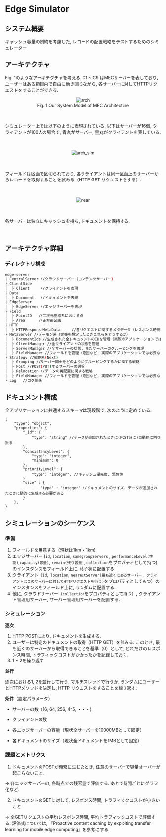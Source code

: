 # Edge Simulator

## システム概要

キャッシュ容量の制約を考慮した, レコードの配置戦略をテストするためのシミュレーター



## アーキテクチャ

Fig. 1のようなアーキテクチャを考える. C1 ~ C9 はMECサーバーを表しており, ユーザーはある範囲内で自由に動き回りながら, 各サーバーに対してHTTPリクエストをすることができる.    

<div align="center">
<img src="https://github.com/thanatoth/edge-simulator/blob/doc/doc/arch.png" title = "arch">
</div>    

<div align="center">
Fig. 1 Our System Model of MEC Architecture
</div>    


<br><br>
シミュレーター上では以下のように表現されている. 以下はサーバーが16個, クライアントが100人の場合で, 青丸がサーバー, 黒丸がクライアントを表している.     
<br><br>



<div align="center">
<img src="https://github.com/thanatoth/edge-simulator/blob/doc/doc/arch_sim.png" title="arch_sim">
</div>


<br><br>
フィールドは区画で区切られており, 各クライアントは同一区画上のサーバーからレコードを取得することを試みる（HTTP GET リクエストをする）.     
<br><br> 

<div align="center">
<img src="https://github.com/thanatoth/edge-simulator/blob/doc/doc/near.png" title="near">
</div>


<br><br> 
各サーバーは独立にキャッシュを持ち, ドキュメントを保持する.     
<br><br>  



## アーキテクチャ詳細

### ディレクトリ構成

```bash
edge-server
├ CentralServer //クラウドサーバー（コンテンツサーバー)
├ ClientSide   
│  ├ Client     //クライアントを表現
├ Data   
│  ├ Document   //ドキュメントを表現
├ EdgeServer  
│  ├ EdgeServer //エッジサーバーを表現
├ Field 
│  ├ Point2D   //二次元座標系における点
│  ├ Area      //正方形区画
├ HTTP 
│  ├ HTTPResponseMetaData     //各リクエストに関するメタデータ（レスポンス時間, コスト）
├ MetaServer //デーモン系（実機を想定したときこれらをどうするか）
│  ├ DocumentIds //生成された全ドキュメントのIDを管理（実際のアプリケーションでは必要なし）
│  ├ ClientManager //全クライアントの状態を管理
│  ├ ServerManager //全サーバーの状態, またサーバーのグルーピングを管理
│  ├ FieldManager //フィールドを管理（範囲など, 実際のアプリケーションでは必要なし）
├ Strategy //戦略系(Next)
│  ├ Grouping //サーバー同士をどのようにグルーピングするかに関する戦略
│  ├ Post //POST(PUT)するサーバーの選択
│  ├ Relocation //データの再配置に関する戦略
│  ├ FieldManager //フィールドを管理（範囲など, 実際のアプリケーションでは必要なし）
└ Log   //ログ関係
```



## ドキュメント構成

全アプリケーションに共通するスキーマは現段階で, 次のように定めている. 

```
{
    "type": "object",
    "properties": {
        "_id": {
            "type": "string" //データが追加されたときに(POST時に)自動的に割り振る
        },
        "consistencyLevel": {
            "type": "integer",
            "minimum": 0
        },
        "priorityLevel": {
            "type": "integer", //キャッシュ優先度, 緊急性
        }
        "size" : {
        		"type" : "integer" //ドキュメントのサイズ. データが追加されたときに動的に生成する必要がある
        }
    },
}
```



## シミュレーションのシーケンス

### 準備

1. フィールドを用意する（現状は1km × 1km)
2. エッジサーバー (`id`, `location`, `samegroupServers` , `performanceLevel(性能)`,`capacity(容量)`, `remain(残り容量)`, `collection`をプロパティとして持つ)  のインスタンスをフィールド上に, 格子状に配置する
3. クライアント（`id`,` location`, `nearestServer(最も近くにあるサーバー. クライアントはこのサーバーに対してHTTPリクエストを行う)`をプロパティとしてもつ）のインスタンスをフィールド上に, ランダムに配置する. 
4. 他に, クラウドサーバー（`collection`をプロパティとして持つ）, クライアント管理用サーバー, サーバー管理用サーバーを配置する. 



### シミュレーション

**逐次**

1. HTTP POSTにより, ドキュメントを生成する. 
2. ユーザーは特定のドキュメントの取得（HTTP GET）を試みる. このとき, 最も近くのサーバーから取得できることを基準（0）として, どれだけのレスポンス時間, トラフィックコストがかかったかを記録しておく. 
3. 1 ~ 2を繰り返す



**並行**

逐次における1, 2を並行して行う. マルチスレッドで行うか, ランダムにユーザーとHTTPメソッドを決定し, HTTP リクエストをすることを繰り返す. 



**条件**（設定パラメータ）

- サーバーの数（16, 64, 256, 4^5, ・・・)
- クライアントの数

- 各エッジサーバーの容量（現状全サーバーを10000MBとして固定）

- 各ドキュメントのサイズ（現状全ドキュメントを1MBとして固定）

  

### 課題とメトリクス

1. ドキュメントのPOSTが頻繁に生じたとき, 任意のサーバーで容量オーバーが起こらないこと. 

→ 各エッジサーバーの, 各時点での残容量で評価する. あとで時間ごとにグラフ化など. 

2. ドキュメントのGETに対して, レスポンス時間, トラフィックコストが小さいこと

→ 全GETリクエストの平均レスポンス時間, 平均トラフィックコストで評価する. 評価式については, 『Proactive content caching by exploiting transfer learning for mobile edge computing』を参考にする










